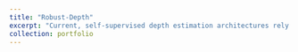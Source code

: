 ```yaml
---
title: "Robust-Depth"
excerpt: "Current, self-supervised depth estimation architectures rely on clear and sunny weather scenes to train deep neural networks. However, in many locations, this assumption is too strong. For example in the UK (2021), 149 days consisted of rain. For these architectures to be effective in real-world applications, we must create models that can generalise to all weather conditions, times of the day and image qualities. Using a combination of computer graphics and generative models, one can augment existing sunny-weather data in a variety of ways that simulate adverse weather effects. While it is tempting to use such data augmentations for self-supervised depth, in the past this was shown to degrade performance instead of improving it. In this paper, we put forward a method that uses augmentations to remedy this problem. By exploiting the correspondence between unaugmented and augmented data we introduce a pseudo-supervised loss for both depth and pose estimation. This brings back some of the benefits of supervised learning while still not requiring any labels. We also make a series of practical recommendations which collectively offer a reliable, efficient framework for weather-related augmentation of self-supervised depth from monocular video. We present extensive testing to show that our method, Robust-Depth, achieves SotA performance on the KITTI dataset while significantly surpassing SotA on challenging, adverse condition data such as DrivingStereo, Foggy CityScape and NuScenes-Night. <br/><img src='/images/Figure_1_variants-Page-5.jpeg'>"
collection: portfolio
---
```


